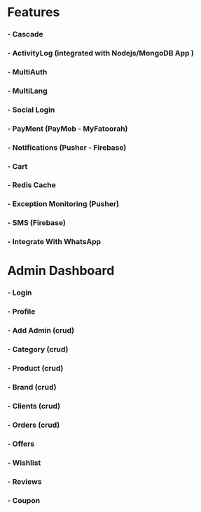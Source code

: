 #  Features
### - Cascade
### - ActivityLog (integrated with Nodejs/MongoDB App )
### - MultiAuth
### - MultiLang
### - Social Login
### - PayMent (PayMob - MyFatoorah)
### - Notifications (Pusher - Firebase)
### - Cart
### - Redis Cache
### - Exception Monitoring (Pusher)
### - SMS (Firebase)
### - Integrate With WhatsApp


# Admin Dashboard
### - Login
### - Profile
### - Add Admin (crud)
### - Category (crud)
### - Product (crud)
### - Brand (crud)
### - Clients (crud)
### - Orders (crud)
### - Offers 
### - Wishlist
### - Reviews
### - Coupon